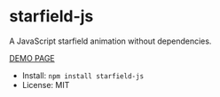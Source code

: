 # starfield-js

A JavaScript starfield animation without dependencies.

[DEMO PAGE](https://shaack.com/projekte/starfield-js/)

- Install: `npm install starfield-js` 
- License: MIT
